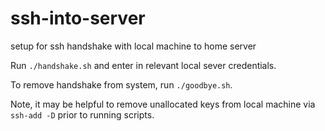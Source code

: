 # ssh-into-server
setup for ssh handshake with local machine to home server

Run `./handshake.sh` and enter in relevant local sever credentials.

To remove handshake from system, run `./goodbye.sh`.

Note, it may be helpful to remove unallocated keys from local machine via `ssh-add -D` prior to running scripts.

